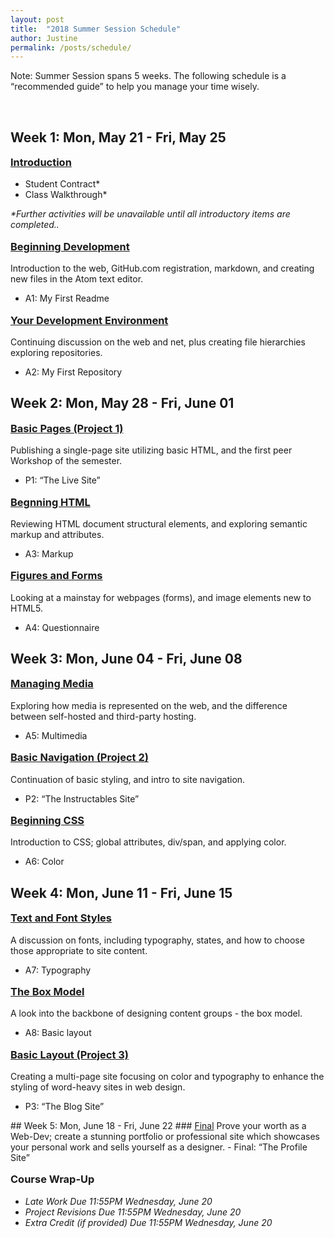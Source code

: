 ```yaml
---
layout: post
title:  "2018 Summer Session Schedule"
author: Justine
permalink: /posts/schedule/
---
```

<style>
  h3 {
    margin-top: 1em;
  }
</style>

<p><span class="label label-info">Note:</span> Summer Session spans 5 weeks. The following schedule is a “recommended guide” to help you manage your time wisely.</p>

<br />

## Week 1: Mon, May 21 - Fri, May 25
### <span class="caret-right"></span><a href="/docs/welcome/">Introduction</a>
- Student Contract*
- Class Walkthrough*

_*Further activities will be unavailable until all introductory items are completed.._

### <span class="caret-right"></span><a href="/docs/topic-01/">Beginning Development</a>
Introduction to the web, GitHub.com registration, markdown, and creating new files in the Atom text editor.
- A1: My First Readme

### <span class="caret-right"></span><a href="/docs/topic-02/">Your Development Environment</a>
Continuing discussion on the web and net, plus creating file hierarchies exploring repositories.
- A2: My First Repository


<div class="divider"></div>


## Week 2: Mon, May 28 - Fri, June 01
### <span class="caret-right"></span><a href="/docs/topic-03/">Basic Pages (Project 1)</a>
Publishing a single-page site utilizing basic HTML, and the first peer Workshop of the semester.
- P1: “The Live Site”

### <span class="caret-right"></span><a href="/docs/topic-04/">Begnning HTML</a>
Reviewing HTML document structural elements, and exploring semantic markup and attributes.
- A3: Markup

### <span class="caret-right"></span><a href="/docs/topic-06/">Figures and Forms</a>
Looking at a mainstay for webpages (forms), and image elements new to HTML5.
- A4: Questionnaire




<div class="divider"></div>


## Week 3: Mon, June 04 - Fri, June 08
### <span class="caret-right"></span><a href="/docs/topic-07/">Managing Media</a>
Exploring how media is represented on the web, and the difference between self-hosted and third-party hosting.
- A5: Multimedia

### <span class="caret-right"></span><a href="/docs/topic-08/">Basic Navigation (Project 2)</a>
Continuation of basic styling, and intro to site navigation.
- P2: “The Instructables Site”

### <span class="caret-right"></span><a href="/docs/topic-09/">Beginning CSS</a>
Introduction to CSS; global attributes, div/span, and applying color.
- A6: Color


<div class="divider"></div>


## Week 4: Mon, June 11 - Fri, June 15
### <span class="caret-right"></span><a href="/docs/topic-09/">Text and Font Styles</a>
A discussion on fonts, including typography, states, and how to choose those appropriate to site content.
- A7: Typography

### <span class="caret-right"></span><a href="/docs/topic-10/">The Box Model</a>
A look into the backbone of designing content groups - the box model.
- A8: Basic layout

### <span class="caret-right"></span><a href="/docs/topic-11/">Basic Layout (Project 3)</a>
Creating a multi-page site focusing on color and typography to enhance the styling of word-heavy sites in web design.
- P3: “The Blog Site”


<div class="divider"></div>
## Week 5: Mon, June 18 - Fri, June 22
### <span class="caret-right"></span><a href="/docs/topic-15/">Final</a>
Prove your worth as a Web-Dev; create a stunning portfolio or professional site which showcases your personal work and sells yourself as a designer.
- Final: “The Profile Site”

### <span class="caret-right"></span>Course Wrap-Up
- _Late Work Due 11:55PM Wednesday, June 20_
- _Project Revisions Due 11:55PM Wednesday, June 20_
- _Extra Credit (if provided) Due 11:55PM Wednesday, June 20_
